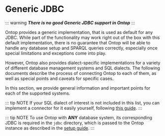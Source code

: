 # Generic JDBC

::: warning
***There is no good Generic JDBC support in Ontop***
:::

Ontop provides a generic implementation, that is used as default for any JDBC. While part of the functionality may work right out of the box with this default implementation, there is no guarantee that Ontop will be able to handle any database setup and SPARQL queries correctly, especially once special limitations and exceptions come into play.

However, Ontop also provides dialect-specific implementations for a variety of different database management systems and SQL dialects. The following documents describe the process of connecting Ontop to each of them, as well as special points and caveats for specific cases.

In this section, we provide general information and important points for each of the supported systems.

::: tip NOTE
If your SQL dialect of interest is not included in this list, you can implement a connector for it easily yourself, following [this guide](/dev/db-adapter.md).
:::

::: tip NOTE
To use Ontop with **ANY** database system, its corresponding JDBC is required in the `jdbc` directory, which is passed to the Ontop instance as described in the [setup guide](/guide/cli#ontop-endpoint). 
:::

